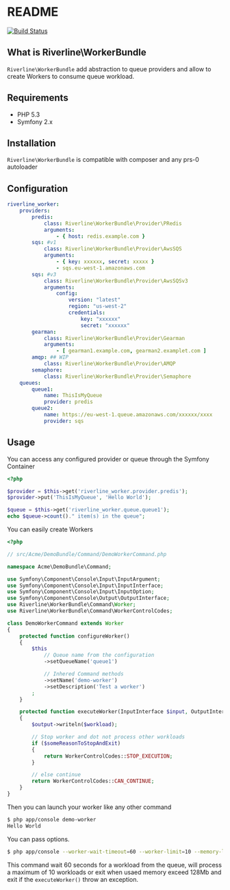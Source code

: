 # README

[![Build Status](https://secure.travis-ci.org/rcambien/riverline-worker-bundle.png)](http://travis-ci.org/rcambien/riverline-worker-bundle)

## What is Riverline\WorkerBundle

``Riverline\WorkerBundle`` add abstraction to queue providers and allow to create Workers to consume queue workload.

## Requirements

* PHP 5.3
* Symfony 2.x

## Installation

``Riverline\WorkerBundle`` is compatible with composer and any prs-0 autoloader

## Configuration

```yml
riverline_worker:
    providers:
        predis:
            class: Riverline\WorkerBundle\Provider\PRedis
            arguments:
                - { host: redis.example.com }
        sqs: #v1
            class: Riverline\WorkerBundle\Provider\AwsSQS
            arguments:
                - { key: xxxxxx, secret: xxxxx }
                - sqs.eu-west-1.amazonaws.com
        sqs: #v3
            class: Riverline\WorkerBundle\Provider\AwsSQSv3
            arguments:
                config:
                    version: "latest"
                    region: "us-west-2"
                    credentials:
                        key: "xxxxxx"
                        secret: "xxxxxx"
        gearman:
            class: Riverline\WorkerBundle\Provider\Gearman
            arguments:
                - [ gearman1.example.com, gearman2.examplet.com ]
        amqp: ## WIP
            class: Riverline\WorkerBundle\Provider\AMQP
        semaphore:
            class: Riverline\WorkerBundle\Provider\Semaphore
    queues:
        queue1:
            name: ThisIsMyQueue
            provider: predis
        queue2:
            name: https://eu-west-1.queue.amazonaws.com/xxxxxx/xxxx
            provider: sqs
```

## Usage

You can access any configured provider or queue through the Symfony Container

```php
<?php

$provider = $this->get('riverline_worker.provider.predis');
$provider->put('ThisIsMyQueue', 'Hello World');

$queue = $this->get('riverline_worker.queue.queue1');
echo $queue->count()." item(s) in the queue";
```

You can easily create Workers

```php
<?php

// src/Acme/DemoBundle/Command/DemoWorkerCommand.php

namespace Acme\DemoBundle\Command;

use Symfony\Component\Console\Input\InputArgument;
use Symfony\Component\Console\Input\InputInterface;
use Symfony\Component\Console\Input\InputOption;
use Symfony\Component\Console\Output\OutputInterface;
use Riverline\WorkerBundle\Command\Worker;
use Riverline\WorkerBundle\Command\WorkerControlCodes;

class DemoWorkerCommand extends Worker
{
    protected function configureWorker()
    {
        $this
            // Queue name from the configuration
            ->setQueueName('queue1')

            // Inhered Command methods
            ->setName('demo-worker')
            ->setDescription('Test a worker')
        ;
    }

    protected function executeWorker(InputInterface $input, OutputInterface $output, $workload)
    {
        $output->writeln($workload);

        // Stop worker and dot not process other workloads
        if ($someReasonToStopAndExit)
        {
            return WorkerControlCodes::STOP_EXECUTION;
        }

        // else continue
        return WorkerControlCodes::CAN_CONTINUE;
    }
}

```

Then you can launch your worker like any other command

```sh
$ php app/console demo-worker
Hello World
```

You can pass options.

```sh
$ php app/console --worker-wait-timeout=60 --worker-limit=10 --memory-limit=128 --worker-exit-on-exception
```

This command wait 60 seconds for a workload from the queue, will process a maximum of 10 workloads or exit when usaed memory exceed 128Mb and exit if the ``executeWorker()`` throw an exception.
